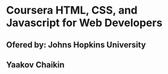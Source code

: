 # Coursera HTML, CSS, and Javascript for Web Developers
## Ofered by: Johns Hopkins University
## Yaakov Chaikin
